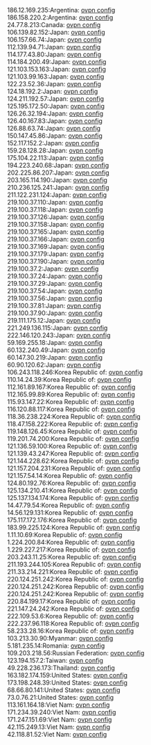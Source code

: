 186.12.169.235:Argentina: [ovpn config](vpn/186_12_169_235.ovpn)  
186.158.220.2:Argentina: [ovpn config](vpn/186_158_220_2.ovpn)  
24.77.8.213:Canada: [ovpn config](vpn/24_77_8_213.ovpn)  
106.139.82.152:Japan: [ovpn config](vpn/106_139_82_152.ovpn)  
106.157.66.74:Japan: [ovpn config](vpn/106_157_66_74.ovpn)  
112.139.94.71:Japan: [ovpn config](vpn/112_139_94_71.ovpn)  
114.177.43.80:Japan: [ovpn config](vpn/114_177_43_80.ovpn)  
114.184.200.49:Japan: [ovpn config](vpn/114_184_200_49.ovpn)  
121.103.153.163:Japan: [ovpn config](vpn/121_103_153_163.ovpn)  
121.103.99.163:Japan: [ovpn config](vpn/121_103_99_163.ovpn)  
122.23.52.36:Japan: [ovpn config](vpn/122_23_52_36.ovpn)  
124.18.192.2:Japan: [ovpn config](vpn/124_18_192_2.ovpn)  
124.211.192.57:Japan: [ovpn config](vpn/124_211_192_57.ovpn)  
125.195.172.50:Japan: [ovpn config](vpn/125_195_172_50.ovpn)  
126.26.32.194:Japan: [ovpn config](vpn/126_26_32_194.ovpn)  
126.40.167.83:Japan: [ovpn config](vpn/126_40_167_83.ovpn)  
126.88.63.74:Japan: [ovpn config](vpn/126_88_63_74.ovpn)  
150.147.45.86:Japan: [ovpn config](vpn/150_147_45_86.ovpn)  
152.117.152.2:Japan: [ovpn config](vpn/152_117_152_2.ovpn)  
159.28.128.28:Japan: [ovpn config](vpn/159_28_128_28.ovpn)  
175.104.22.113:Japan: [ovpn config](vpn/175_104_22_113.ovpn)  
194.223.240.68:Japan: [ovpn config](vpn/194_223_240_68.ovpn)  
202.225.86.207:Japan: [ovpn config](vpn/202_225_86_207.ovpn)  
203.165.114.190:Japan: [ovpn config](vpn/203_165_114_190.ovpn)  
210.236.125.241:Japan: [ovpn config](vpn/210_236_125_241.ovpn)  
211.122.231.124:Japan: [ovpn config](vpn/211_122_231_124.ovpn)  
219.100.37.110:Japan: [ovpn config](vpn/219_100_37_110.ovpn)  
219.100.37.118:Japan: [ovpn config](vpn/219_100_37_118.ovpn)  
219.100.37.126:Japan: [ovpn config](vpn/219_100_37_126.ovpn)  
219.100.37.158:Japan: [ovpn config](vpn/219_100_37_158.ovpn)  
219.100.37.165:Japan: [ovpn config](vpn/219_100_37_165.ovpn)  
219.100.37.166:Japan: [ovpn config](vpn/219_100_37_166.ovpn)  
219.100.37.169:Japan: [ovpn config](vpn/219_100_37_169.ovpn)  
219.100.37.179:Japan: [ovpn config](vpn/219_100_37_179.ovpn)  
219.100.37.190:Japan: [ovpn config](vpn/219_100_37_190.ovpn)  
219.100.37.2:Japan: [ovpn config](vpn/219_100_37_2.ovpn)  
219.100.37.24:Japan: [ovpn config](vpn/219_100_37_24.ovpn)  
219.100.37.29:Japan: [ovpn config](vpn/219_100_37_29.ovpn)  
219.100.37.54:Japan: [ovpn config](vpn/219_100_37_54.ovpn)  
219.100.37.56:Japan: [ovpn config](vpn/219_100_37_56.ovpn)  
219.100.37.81:Japan: [ovpn config](vpn/219_100_37_81.ovpn)  
219.100.37.90:Japan: [ovpn config](vpn/219_100_37_90.ovpn)  
219.111.175.12:Japan: [ovpn config](vpn/219_111_175_12.ovpn)  
221.249.136.115:Japan: [ovpn config](vpn/221_249_136_115.ovpn)  
222.146.120.243:Japan: [ovpn config](vpn/222_146_120_243.ovpn)  
59.169.255.18:Japan: [ovpn config](vpn/59_169_255_18.ovpn)  
60.132.240.49:Japan: [ovpn config](vpn/60_132_240_49.ovpn)  
60.147.30.219:Japan: [ovpn config](vpn/60_147_30_219.ovpn)  
60.90.120.62:Japan: [ovpn config](vpn/60_90_120_62.ovpn)  
106.243.118.246:Korea Republic of: [ovpn config](vpn/106_243_118_246.ovpn)  
110.14.24.39:Korea Republic of: [ovpn config](vpn/110_14_24_39.ovpn)  
112.161.89.167:Korea Republic of: [ovpn config](vpn/112_161_89_167.ovpn)  
112.165.99.89:Korea Republic of: [ovpn config](vpn/112_165_99_89.ovpn)  
115.93.147.22:Korea Republic of: [ovpn config](vpn/115_93_147_22.ovpn)  
116.120.88.117:Korea Republic of: [ovpn config](vpn/116_120_88_117.ovpn)  
118.36.238.224:Korea Republic of: [ovpn config](vpn/118_36_238_224.ovpn)  
118.47.158.222:Korea Republic of: [ovpn config](vpn/118_47_158_222.ovpn)  
119.148.126.45:Korea Republic of: [ovpn config](vpn/119_148_126_45.ovpn)  
119.201.74.200:Korea Republic of: [ovpn config](vpn/119_201_74_200.ovpn)  
121.136.59.100:Korea Republic of: [ovpn config](vpn/121_136_59_100.ovpn)  
121.139.43.247:Korea Republic of: [ovpn config](vpn/121_139_43_247.ovpn)  
121.144.228.62:Korea Republic of: [ovpn config](vpn/121_144_228_62.ovpn)  
121.157.204.231:Korea Republic of: [ovpn config](vpn/121_157_204_231.ovpn)  
121.157.54.14:Korea Republic of: [ovpn config](vpn/121_157_54_14.ovpn)  
124.80.192.76:Korea Republic of: [ovpn config](vpn/124_80_192_76.ovpn)  
125.134.210.41:Korea Republic of: [ovpn config](vpn/125_134_210_41.ovpn)  
125.137.134.174:Korea Republic of: [ovpn config](vpn/125_137_134_174.ovpn)  
14.47.79.54:Korea Republic of: [ovpn config](vpn/14_47_79_54.ovpn)  
14.56.129.131:Korea Republic of: [ovpn config](vpn/14_56_129_131.ovpn)  
175.117.172.176:Korea Republic of: [ovpn config](vpn/175_117_172_176.ovpn)  
183.99.225.124:Korea Republic of: [ovpn config](vpn/183_99_225_124.ovpn)  
1.11.10.69:Korea Republic of: [ovpn config](vpn/1_11_10_69.ovpn)  
1.224.200.84:Korea Republic of: [ovpn config](vpn/1_224_200_84.ovpn)  
1.229.227.217:Korea Republic of: [ovpn config](vpn/1_229_227_217.ovpn)  
203.243.11.25:Korea Republic of: [ovpn config](vpn/203_243_11_25.ovpn)  
211.193.244.105:Korea Republic of: [ovpn config](vpn/211_193_244_105.ovpn)  
211.33.214.221:Korea Republic of: [ovpn config](vpn/211_33_214_221.ovpn)  
220.124.251.242:Korea Republic of: [ovpn config](vpn/220_124_251_242.ovpn)  
220.124.251.242:Korea Republic of: [ovpn config](vpn/220_124_251_242.ovpn)  
220.124.251.242:Korea Republic of: [ovpn config](vpn/220_124_251_242.ovpn)  
220.84.199.17:Korea Republic of: [ovpn config](vpn/220_84_199_17.ovpn)  
221.147.24.242:Korea Republic of: [ovpn config](vpn/221_147_24_242.ovpn)  
222.109.53.6:Korea Republic of: [ovpn config](vpn/222_109_53_6.ovpn)  
222.237.96.118:Korea Republic of: [ovpn config](vpn/222_237_96_118.ovpn)  
58.233.28.16:Korea Republic of: [ovpn config](vpn/58_233_28_16.ovpn)  
103.213.30.90:Myanmar: [ovpn config](vpn/103_213_30_90.ovpn)  
5.181.235.14:Romania: [ovpn config](vpn/5_181_235_14.ovpn)  
109.203.218.56:Russian Federation: [ovpn config](vpn/109_203_218_56.ovpn)  
123.194.157.2:Taiwan: [ovpn config](vpn/123_194_157_2.ovpn)  
49.228.236.173:Thailand: [ovpn config](vpn/49_228_236_173.ovpn)  
163.182.174.159:United States: [ovpn config](vpn/163_182_174_159.ovpn)  
173.198.248.39:United States: [ovpn config](vpn/173_198_248_39.ovpn)  
68.66.80.141:United States: [ovpn config](vpn/68_66_80_141.ovpn)  
73.0.76.21:United States: [ovpn config](vpn/73_0_76_21.ovpn)  
113.161.164.18:Viet Nam: [ovpn config](vpn/113_161_164_18.ovpn)  
171.234.39.240:Viet Nam: [ovpn config](vpn/171_234_39_240.ovpn)  
171.247.151.69:Viet Nam: [ovpn config](vpn/171_247_151_69.ovpn)  
42.115.249.13:Viet Nam: [ovpn config](vpn/42_115_249_13.ovpn)  
42.118.81.52:Viet Nam: [ovpn config](vpn/42_118_81_52.ovpn)  
